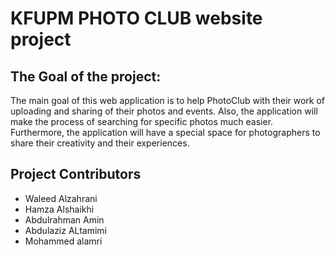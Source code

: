 # KFUPM PHOTO CLUB website project

## The Goal of the project: 
The main goal of this web application is to help PhotoClub with their work of uploading and sharing of their photos and events. Also, the application will make the process of searching for specific photos much easier. Furthermore, the application will have a special space for photographers to share their creativity and their experiences.  

## Project Contributors
- Waleed Alzahrani
- Hamza Alshaikhi
- Abdulrahman Amin
- Abdulaziz ALtamimi
- Mohammed alamri



## 
